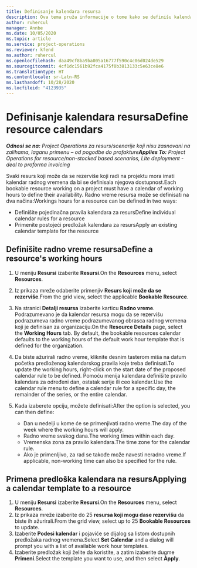 ```yaml
---
title: Definisanje kalendara resursa
description: Ova tema pruža informacije o tome kako se definišu kalendari radnog vremena za resurse u usluzi Project Operations.
author: ruhercul
manager: Annbe
ms.date: 10/05/2020
ms.topic: article
ms.service: project-operations
ms.reviewer: kfend
ms.author: ruhercul
ms.openlocfilehash: daa49cf8ba9ba005a16777f590c4c06d024de529
ms.sourcegitcommit: 4cf1dc1561b92fca4175f0b3813133c5e63ce8e6
ms.translationtype: HT
ms.contentlocale: sr-Latn-RS
ms.lasthandoff: 10/28/2020
ms.locfileid: "4123935"
---
```

# <a name="define-resource-calendars"></a><span data-ttu-id="f2327-103">Definisanje kalendara resursa</span><span class="sxs-lookup"><span data-stu-id="f2327-103">Define resource calendars</span></span>

<span data-ttu-id="f2327-104">_**Odnosi se na:** Project Operations za resurs/scenarije koji nisu zasnovani na zalihama, laganu primenu – od pogodbe do profakture_</span><span class="sxs-lookup"><span data-stu-id="f2327-104">_**Applies To:** Project Operations for resource/non-stocked based scenarios, Lite deployment - deal to proforma invoicing_</span></span>

<span data-ttu-id="f2327-105">Svaki resurs koji može da se rezerviše koji radi na projektu mora imati kalendar radnog vremena da bi se definisala njegova dostupnost.</span><span class="sxs-lookup"><span data-stu-id="f2327-105">Each bookable resource working on a project must have a calendar of working hours to define their availability.</span></span> <span data-ttu-id="f2327-106">Radno vreme resursa može se definisati na dva načina:</span><span class="sxs-lookup"><span data-stu-id="f2327-106">Workings hours for a resource can be defined in two ways:</span></span> 

   - <span data-ttu-id="f2327-107">Definišite pojedinačna pravila kalendara za resurs</span><span class="sxs-lookup"><span data-stu-id="f2327-107">Define individual calendar rules for a resource</span></span>
   - <span data-ttu-id="f2327-108">Primenite postojeći predložak kalendara za resurs</span><span class="sxs-lookup"><span data-stu-id="f2327-108">Apply an existing calendar template for the resource</span></span>

## <a name="define-a-resources-working-hours"></a><span data-ttu-id="f2327-109">Definišite radno vreme resursa</span><span class="sxs-lookup"><span data-stu-id="f2327-109">Define a resource's working hours</span></span>

1. <span data-ttu-id="f2327-110">U meniju **Resursi** izaberite **Resursi**.</span><span class="sxs-lookup"><span data-stu-id="f2327-110">On the **Resources** menu, select **Resources**.</span></span>
2. <span data-ttu-id="f2327-111">Iz prikaza mreže odaberite primenjiv **Resurs koji može da se rezerviše**.</span><span class="sxs-lookup"><span data-stu-id="f2327-111">From the grid view, select the applicable **Bookable Resource**.</span></span>
3. <span data-ttu-id="f2327-112">Na stranici **Detalji resursa** izaberite karticu **Radno vreme**. Podrazumevano je da kalendar resursa mogu da se rezervišu podrazumeva radno vreme podrazumevanog obrasca radnog vremena koji je definisan za organizaciju.</span><span class="sxs-lookup"><span data-stu-id="f2327-112">On the **Resource Details** page, select the **Working Hours** tab. By default, the bookable resources calendar defaults to the working hours of the default work hour template that is defined for the organization.</span></span>
4. <span data-ttu-id="f2327-113">Da biste ažurirali radno vreme, kliknite desnim tasterom miša na datum početka predloženog kalendarskog pravila koje treba definisati.</span><span class="sxs-lookup"><span data-stu-id="f2327-113">To update the working hours, right-click on the start date of the proposed calendar rule to be defined.</span></span> <span data-ttu-id="f2327-114">Pomoću menija kalendara definišite pravilo kalendara za određeni dan, ostatak serije ili ceo kalendar.</span><span class="sxs-lookup"><span data-stu-id="f2327-114">Use the calendar rule menu to define a calendar rule for a specific day, the remainder of the series, or the entire calendar.</span></span>
5. <span data-ttu-id="f2327-115">Kada izaberete opciju, možete definisati:</span><span class="sxs-lookup"><span data-stu-id="f2327-115">After the option is selected, you can then define:</span></span>

    - <span data-ttu-id="f2327-116">Dan u nedelji u kome će se primenjivati radno vreme.</span><span class="sxs-lookup"><span data-stu-id="f2327-116">The day of the week where the working hours will apply.</span></span>
    - <span data-ttu-id="f2327-117">Radno vreme svakog dana.</span><span class="sxs-lookup"><span data-stu-id="f2327-117">The working times within each day.</span></span>
    - <span data-ttu-id="f2327-118">Vremenska zona za pravilo kalendara.</span><span class="sxs-lookup"><span data-stu-id="f2327-118">The time zone for the calendar rule.</span></span>
    - <span data-ttu-id="f2327-119">Ako je primenljivo, za rad se takođe može navesti neradno vreme.</span><span class="sxs-lookup"><span data-stu-id="f2327-119">If applicable, non-working time can also be specified for the rule.</span></span>

## <a name="applying-a-calendar-template-to-a-resource"></a><span data-ttu-id="f2327-120">Primena predloška kalendara na resurs</span><span class="sxs-lookup"><span data-stu-id="f2327-120">Applying a calendar template to a resource</span></span>

1. <span data-ttu-id="f2327-121">U meniju **Resursi** izaberite **Resursi**.</span><span class="sxs-lookup"><span data-stu-id="f2327-121">On the **Resources** menu, select **Resources**.</span></span>
2. <span data-ttu-id="f2327-122">Iz prikaza mreže izaberite do 25 **resursa koji mogu dase rezervišu** da biste ih ažurirali.</span><span class="sxs-lookup"><span data-stu-id="f2327-122">From the grid view, select up to 25 **Bookable Resources** to update.</span></span>
3. <span data-ttu-id="f2327-123">Izaberite **Podesi kalendar** i pojaviće se dijalog sa listom dostupnih predložaka radnog vremena.</span><span class="sxs-lookup"><span data-stu-id="f2327-123">Select **Set Calendar** and a dialog will prompt you with a list of available work hour templates.</span></span>
4. <span data-ttu-id="f2327-124">Izaberite predložak koji želite da koristite, a zatim izaberite dugme **Primeni**.</span><span class="sxs-lookup"><span data-stu-id="f2327-124">Select the template you want to use, and then select **Apply**.</span></span>
